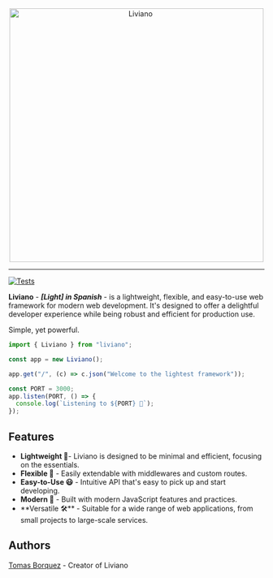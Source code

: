 <div align="center">
    <img src="https://cdn.discordapp.com/attachments/1041386176583585884/1196046568642584626/Liviano.png?ex=65b6342b&is=65a3bf2b&hm=d8c8d6d8af0505fcab39f9aa8f37ddc60a766249b9812d53450dab5d70270ea5&" width="500" height="auto" alt="Liviano"/>
</div>

<hr />

[![Tests](https://github.com/TomasBorquez/Liviano/actions/workflows/test.yml/badge.svg)](https://github.com/TomasBorquez/Liviano/actions/workflows/test.yml)

**Liviano** - _**\[Light\] in Spanish**_ - is a lightweight, flexible,
and easy-to-use web framework for modern web development. It's designed
to offer a delightful developer experience while being robust and efficient
for production use.

Simple, yet powerful.

```ts
import { Liviano } from "liviano";

const app = new Liviano();

app.get("/", (c) => c.json("Welcome to the lightest framework"));

const PORT = 3000;
app.listen(PORT, () => {
  console.log(`Listening to ${PORT} 🤙`);
});
```

## Features
- **Lightweight 🍃**- Liviano is designed to be minimal and efficient, focusing on the essentials.
- **Flexible 🌿** - Easily extendable with middlewares and custom routes.
- **Easy-to-Use 😃** - Intuitive API that's easy to pick up and start developing.
- **Modern 🌟** - Built with modern JavaScript features and practices.
- **Versatile 🛠**️ - Suitable for a wide range of web applications, from small projects to large-scale services.

## Authors
[Tomas Borquez](https://github.com/TomasBorquez) - Creator of Liviano
